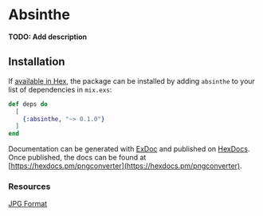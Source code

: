 # Absinthe

**TODO: Add description**

## Installation

If [available in Hex](https://hex.pm/docs/publish), the package can be installed
by adding `absinthe` to your list of dependencies in `mix.exs`:

```elixir
def deps do
  [
    {:absinthe, "~> 0.1.0"}
  ]
end
```

Documentation can be generated with [ExDoc](https://github.com/elixir-lang/ex_doc)
and published on [HexDocs](https://hexdocs.pm). Once published, the docs can
be found at [https://hexdocs.pm/pngconverter](https://hexdocs.pm/pngconverter).

### Resources
[JPG Format](https://www.file-recovery.com/jpg-signature-format.htm)

